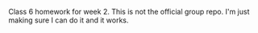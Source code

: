 Class 6 homework for week 2. 
This is not the official group repo. I'm just making sure I can do it and it works. 
